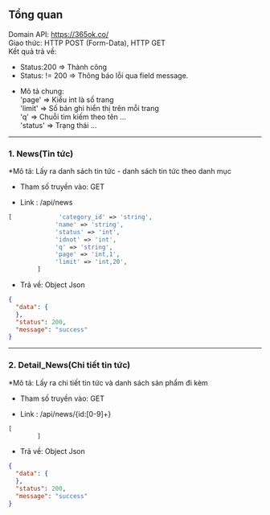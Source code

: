 ## Tổng quan
Domain API: https://365ok.co/ <br/>
Giao thức: HTTP POST (Form-Data), HTTP GET <br/>
Kết quả trả về: 
+ Status:200 => Thành công <br/>
+ Status: != 200 => Thông báo lỗi qua field message. <br/>

* Mô tả chung:<br/>
'page' => Kiểu int là số trang <br/>
'limit' => Số bản ghi hiển thị trên mỗi trang<br/>
'q' => Chuỗi tìm kiếm theo tên ...<br/>
'status' => Trạng thái ...<br/>


-----------------------
### 1. News(Tin tức)

*Mô tả: Lấy ra danh sách tin tức - danh sách tin tức theo danh mục

* Tham số truyền vào: GET

* Link : /api/news
```php
[             'category_id' => 'string',
             'name' => 'string',
             'status' => 'int',
             'idnot' => 'int',
             'q' => 'string',
             'page' => 'int,1',
             'limit' => 'int,20',
        ]
```

* Trả về: Object Json
```json
{
  "data": {
  },
  "status": 200,
  "message": "success"
}
```


-----------------------
### 2. Detail_News(Chi tiết tin tức)

*Mô tả: Lấy ra chi tiết tin tức và danh sách sản phẩm đi kèm

* Tham số truyền vào: GET

* Link : /api/news/{id:[0-9]+}
```php
[          
        ]
```

* Trả về: Object Json
```json
{
  "data": {
  },
  "status": 200,
  "message": "success"
}
```